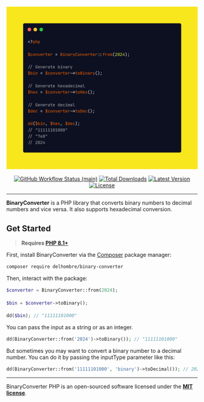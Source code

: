 <p align="center">
    <img src="https://raw.githubusercontent.com/delhombre/binary-converter/main/art/example.png" width="600" alt="BinaryConverter PHP">
    <p align="center">
        <a href="https://github.com/delhombre/binary-converter/actions"><img alt="GitHub Workflow Status (main)" src="https://img.shields.io/github/actions/workflow/status/delhombre/binary-converter/tests.yaml?branch=main&label=tests&style=round-square"></a>
        <a href="https://packagist.org/packages/delhombre/binary-converter"><img alt="Total Downloads" src="https://img.shields.io/packagist/dt/delhombre/binary-converter"></a>
        <a href="https://packagist.org/packages/delhombre/binary-converter"><img alt="Latest Version" src="https://img.shields.io/packagist/v/delhombre/binary-converter"></a>
        <a href="https://packagist.org/packages/delhombre/binary-converter"><img alt="License" src="https://img.shields.io/github/license/delhombre/binary-converter"></a>
    </p>
</p>

---

**BinaryConverter** is a PHP library that converts binary numbers to decimal numbers and vice versa. It also supports hexadecimal conversion.

## Get Started

> **Requires [PHP 8.1+](https://php.net/releases/)**

First, install BinaryConverter via the [Composer](https://getcomposer.org/) package manager:

```bash
composer require delhombre/binary-converter
```

Then, interact with the package:

```php
$converter = BinaryConverter::from(2024);

$bin = $converter->toBinary();

dd($bin); // "11111101000"
```

You can pass the input as a string or as an integer.

```php
dd(BinaryConverter::from('2024')->toBinary()); // "11111101000"
```

But sometimes you may want to convert a binary number to a decimal number. You can do it by passing the inputType parameter like this:

```php
dd(BinaryConverter::from('11111101000', 'binary')->toDecimal()); // 2024
```

---

BinaryConverter PHP is an open-sourced software licensed under the **[MIT license](https://opensource.org/licenses/MIT)**.
